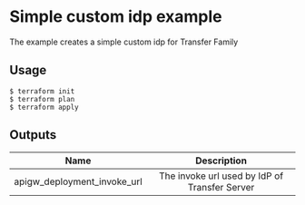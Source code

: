 # Simple custom idp example

The example creates a simple custom idp for Transfer Family

## Usage

```console
$ terraform init
$ terraform plan
$ terraform apply
```

## Outputs

|Name|Description|
|:-:|:-:|
|apigw_deployment_invoke_url|The invoke url used by IdP of Transfer Server|
